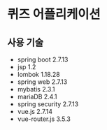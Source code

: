 # 퀴즈 어플리케이션
## 사용 기술
 - spring boot 2.7.13
 - jsp 1.2 
 - lombok 1.18.28
 - spring web 2.7.13
 - mybatis 2.3.1
 - mariaDB 2.4.1
 - spring security 2.7.13
 - vue.js 2.7.14
 - vue-router.js 3.5.3
